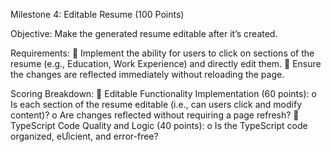 Milestone 4: Editable Resume (100 Points)


Objective:
Make the generated resume editable after it’s created.


Requirements:
 Implement the ability for users to click on sections of the resume (e.g., Education, Work
Experience) and directly edit them.
 Ensure the changes are reflected immediately without reloading the page.


Scoring Breakdown:
 Editable Functionality Implementation (60 points):
o Is each section of the resume editable (i.e., can users click and modify content)?
o Are changes reflected without requiring a page refresh?
 TypeScript Code Quality and Logic (40 points):
o Is the TypeScript code organized, eƯicient, and error-free?
